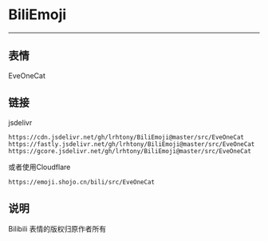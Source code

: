 # BiliEmoji
---
## 表情
EveOneCat
## 链接
jsdelivr
```
https://cdn.jsdelivr.net/gh/lrhtony/BiliEmoji@master/src/EveOneCat
https://fastly.jsdelivr.net/gh/lrhtony/BiliEmoji@master/src/EveOneCat
https://gcore.jsdelivr.net/gh/lrhtony/BiliEmoji@master/src/EveOneCat
```
或者使用Cloudflare
```
https://emoji.shojo.cn/bili/src/EveOneCat
```
## 说明
Bilibili 表情的版权归原作者所有
